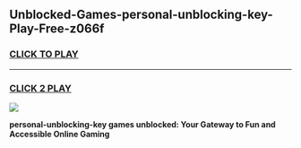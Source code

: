 
## Unblocked-Games-personal-unblocking-key-Play-Free-z066f
<h3>
<a href="https://premium76.site?title=personal-unblocking-key&ref=21A">CLICK TO PLAY</a></h3>
<hr>

<h3>
<a href="https://premium76.site?title=personal-unblocking-key&ref=21A">CLICK 2 PLAY</a>
  
</h3>

<a href="https://premium76.site?title=personal-unblocking-key&ref=21A"><img src="https://clearcache.store/games.png"></a>


**personal-unblocking-key games unblocked: Your Gateway to Fun and Accessible Online Gaming**
